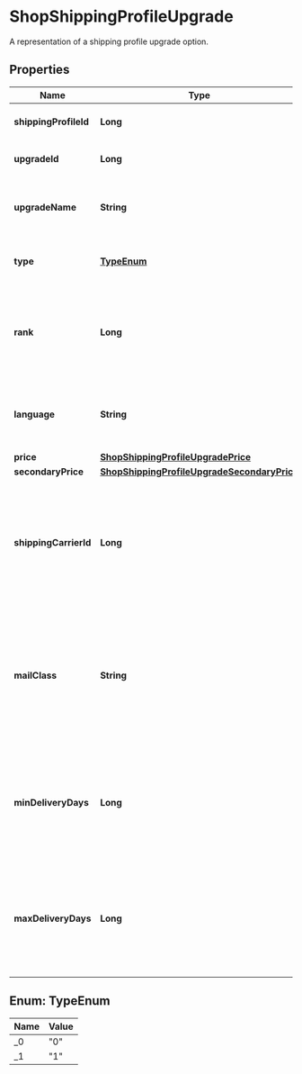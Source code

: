 

# ShopShippingProfileUpgrade

A representation of a shipping profile upgrade option.

## Properties

| Name | Type | Description | Notes |
|------------ | ------------- | ------------- | -------------|
|**shippingProfileId** | **Long** | The numeric ID of the base shipping profile. |  [optional] |
|**upgradeId** | **Long** | The numeric ID that is associated with a shipping upgrade |  [optional] |
|**upgradeName** | **String** | Name for the shipping upgrade shown to shoppers at checkout, e.g. USPS Priority. |  [optional] |
|**type** | [**TypeEnum**](#TypeEnum) | The type of the shipping upgrade. Domestic (0) or international (1). |  [optional] |
|**rank** | **Long** | The positive non-zero numeric position in the images displayed in a listing, with rank 1 images appearing in the left-most position in a listing. |  [optional] |
|**language** | **String** | The IETF language tag for the language of the shipping profile. Ex: &#x60;de&#x60;, &#x60;en&#x60;, &#x60;es&#x60;, &#x60;fr&#x60;, &#x60;it&#x60;, &#x60;ja&#x60;, &#x60;nl&#x60;, &#x60;pl&#x60;, &#x60;pt&#x60; |  [optional] |
|**price** | [**ShopShippingProfileUpgradePrice**](ShopShippingProfileUpgradePrice.md) |  |  [optional] |
|**secondaryPrice** | [**ShopShippingProfileUpgradeSecondaryPrice**](ShopShippingProfileUpgradeSecondaryPrice.md) |  |  [optional] |
|**shippingCarrierId** | **Long** | The unique ID of a supported shipping carrier, which is used to calculate an Estimated Delivery Date. **Required with &#x60;mail_class&#x60;** if &#x60;min_delivery_days&#x60; and &#x60;max_delivery_days&#x60; are null. |  [optional] |
|**mailClass** | **String** | The unique ID string of a shipping carrier&#39;s mail class, which is used to calculate an estimated delivery date. **Required with &#x60;shipping_carrier_id&#x60;** if &#x60;min_delivery_days&#x60; and &#x60;max_delivery_days&#x60; are null. |  [optional] |
|**minDeliveryDays** | **Long** | The minimum number of business days a buyer can expect to wait to receive their purchased item once it has shipped. **Required with &#x60;max_delivery_days&#x60;** if &#x60;mail_class&#x60; is null. |  [optional] |
|**maxDeliveryDays** | **Long** | The maximum number of business days a buyer can expect to wait to receive their purchased item once it has shipped. **Required with &#x60;min_delivery_days&#x60;** if &#x60;mail_class&#x60; is null. |  [optional] |



## Enum: TypeEnum

| Name | Value |
|---- | -----|
| _0 | &quot;0&quot; |
| _1 | &quot;1&quot; |



